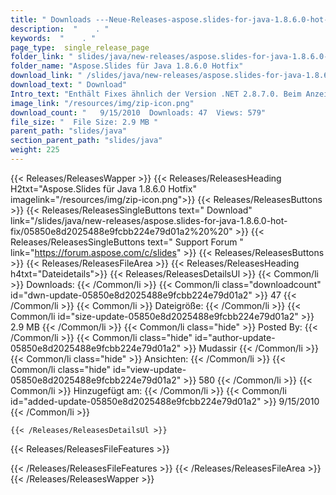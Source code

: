 ```yaml
---
title: " Downloads ---Neue-Releases-aspose.slides-for-java-1.8.6.0-hot-fix . "
description:  "    . " 
keywords:  "    . " 
page_type:  single_release_page
folder_link: " slides/java/new-releases/aspose.slides-for-java-1.8.6.0-hot-fix/"
folder_name: "Aspose.Slides für Java 1.8.6.0 Hotfix"
download_link: " /slides/java/new-releases/aspose.slides-for-java-1.8.6.0-hot-fix/05850e8d2025488e9fcbb224e79d01a2"
download_text: " Download"
Intro_text: "Enthält Fixes ähnlich der Version .NET 2.8.7.0. Beim Anzeigen von Präsentationen in Po..."
image_link: "/resources/img/zip-icon.png"
download_count: "   9/15/2010  Downloads: 47  Views: 579"
file_size: "  File Size: 2.9 MB "
parent_path: "slides/java"
section_parent_path: "slides/java"
weight: 225
---
```


{{< Releases/ReleasesWapper >}}
  {{< Releases/ReleasesHeading H2txt="Aspose.Slides für Java 1.8.6.0 Hotfix" imagelink="/resources/img/zip-icon.png">}}
  {{< Releases/ReleasesButtons >}}
    {{< Releases/ReleasesSingleButtons text=" Download" link="/slides/java/new-releases/aspose.slides-for-java-1.8.6.0-hot-fix/05850e8d2025488e9fcbb224e79d01a2%20%20" >}}
    {{< Releases/ReleasesSingleButtons text=" Support Forum " link="https://forum.aspose.com/c/slides" >}}
  {{< Releases/ReleasesButtons >}}
  {{< Releases/ReleasesFileArea >}}
    {{< Releases/ReleasesHeading h4txt="Dateidetails">}}
    {{< Releases/ReleasesDetailsUl >}}
            {{< Common/li >}} Downloads: {{< /Common/li >}}
      {{< Common/li class="downloadcount" id="dwn-update-05850e8d2025488e9fcbb224e79d01a2" >}} 47 {{< /Common/li >}}
      {{< Common/li >}} Dateigröße: {{< /Common/li >}}
      {{< Common/li id="size-update-05850e8d2025488e9fcbb224e79d01a2" >}} 2.9 MB {{< /Common/li >}} 
      {{< Common/li  class="hide" >}} Posted By: {{< /Common/li >}} 
      {{< Common/li class="hide" id="author-update-05850e8d2025488e9fcbb224e79d01a2" >}} Mudassir {{< /Common/li >}}
      {{< Common/li class="hide" >}} Ansichten: {{< /Common/li >}}
      {{< Common/li class="hide" id="view-update-05850e8d2025488e9fcbb224e79d01a2" >}} 580 {{< /Common/li >}}
      {{< Common/li >}} Hinzugefügt am: {{< /Common/li >}}
      {{< Common/li id="added-update-05850e8d2025488e9fcbb224e79d01a2" >}} 9/15/2010 {{< /Common/li >}} 

    {{< /Releases/ReleasesDetailsUl >}}

  {{< Releases/ReleasesFileFeatures >}}
      
  {{< /Releases/ReleasesFileFeatures >}}
 {{< /Releases/ReleasesFileArea >}}
{{< /Releases/ReleasesWapper >}}



